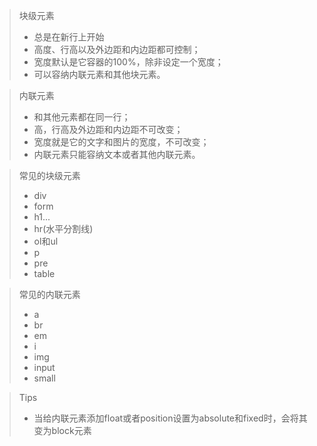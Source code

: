 >块级元素
>+ 总是在新行上开始
>+ 高度、行高以及外边距和内边距都可控制；
>+ 宽度默认是它容器的100%，除非设定一个宽度；
>+ 可以容纳内联元素和其他块元素。

>内联元素
>+ 和其他元素都在同一行；
>+ 高，行高及外边距和内边距不可改变；
>+ 宽度就是它的文字和图片的宽度，不可改变；
>+ 内联元素只能容纳文本或者其他内联元素。

>常见的块级元素
>+ div
>+ form
>+ h1...
>+ hr(水平分割线)
>+ ol和ul
>+ p
>+ pre
>+ table

>常见的内联元素
>+ a
>+ br
>+ em
>+ i
>+ img
>+ input
>+ small

>Tips
>+ 当给内联元素添加float或者position设置为absolute和fixed时，会将其变为block元素